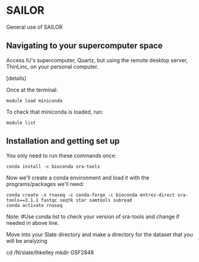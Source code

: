 # SAILOR
General use of SAILOR

## Navigating to your supercomputer space

Access IU's supercomputer, Quartz, but using the remote desktop server, ThinLinc, on your personal computer.

[details]

Once at the terminal:

```console
module load miniconda
```
To check that miniconda is loaded, run:

```console
module list
```

## Installation and getting set up

You only need to run these commands once:

```console
conda install -c bioconda sra-tools
```
Now we'll create a conda environment and load it with the programs/packages we'll need:

```console
conda create -n rnaseq -c conda-forge -c bioconda entrez-direct sra-tools==3.1.1 fastqc seqtk star samtools subread
conda activate rnaseq
```

Note: #Use conda list to check your version of sra-tools and change if needed in above line.

Move into your Slate directory and make a directory for the dataset that you will be analyzing

cd /N/slate/lhkelley
mkdir GSF2848
